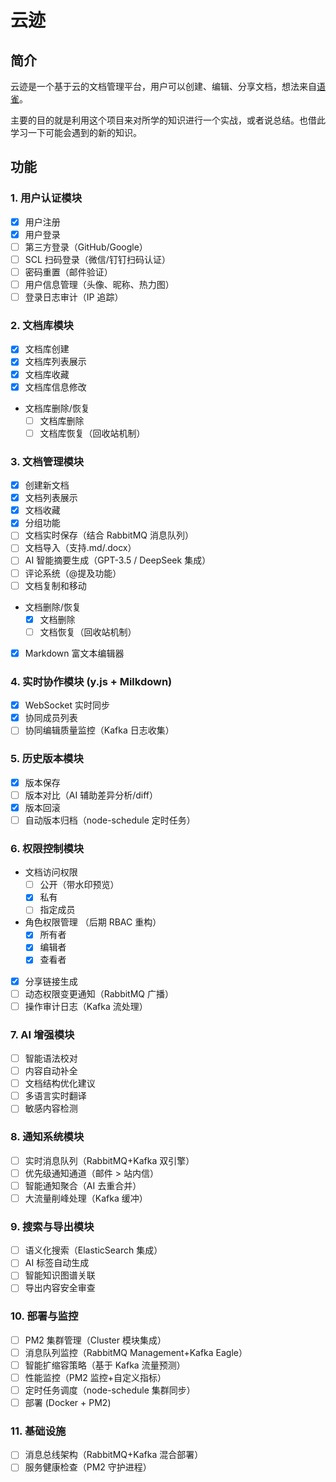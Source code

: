 # 云迹

## 简介

云迹是一个基于云的文档管理平台，用户可以创建、编辑、分享文档，想法来自[语雀](https://www.yuque.com/)。

主要的目的就是利用这个项目来对所学的知识进行一个实战，或者说总结。也借此学习一下可能会遇到的新的知识。

## 功能

### 1. 用户认证模块

- [x] 用户注册
- [x] 用户登录
- [ ] 第三方登录（GitHub/Google）
- [ ] SCL 扫码登录（微信/钉钉扫码认证）
- [ ] 密码重置（邮件验证）
- [ ] 用户信息管理（头像、昵称、热力图）
- [ ] 登录日志审计（IP 追踪）

### 2. 文档库模块

- [x] 文档库创建
- [x] 文档库列表展示
- [x] 文档库收藏
- [x] 文档库信息修改
- 文档库删除/恢复
  - [ ] 文档库删除
  - [ ] 文档库恢复（回收站机制）

### 3. 文档管理模块

- [x] 创建新文档
- [x] 文档列表展示
- [x] 文档收藏
- [x] 分组功能
- [ ] 文档实时保存（结合 RabbitMQ 消息队列）
- [ ] 文档导入（支持.md/.docx）
- [ ] AI 智能摘要生成（GPT-3.5 / DeepSeek 集成）
- [ ] 评论系统（@提及功能）
- [ ] 文档复制和移动
- 文档删除/恢复
  - [x] 文档删除
  - [ ] 文档恢复（回收站机制）
- [x] Markdown 富文本编辑器

### 4. 实时协作模块 (y.js + Milkdown)

- [x] WebSocket 实时同步
- [x] 协同成员列表
- [ ] 协同编辑质量监控（Kafka 日志收集）

### 5. 历史版本模块

- [x] 版本保存
- [ ] 版本对比（AI 辅助差异分析/diff）
- [x] 版本回滚
- [ ] 自动版本归档（node-schedule 定时任务）

### 6. 权限控制模块

- 文档访问权限
  - [ ] 公开（带水印预览）
  - [x] 私有
  - [ ] 指定成员
- 角色权限管理 （后期 RBAC 重构）
  - [x] 所有者
  - [x] 编辑者
  - [x] 查看者
- [x] 分享链接生成
- [ ] 动态权限变更通知（RabbitMQ 广播）
- [ ] 操作审计日志（Kafka 流处理）

### 7. AI 增强模块

- [ ] 智能语法校对
- [ ] 内容自动补全
- [ ] 文档结构优化建议
- [ ] 多语言实时翻译
- [ ] 敏感内容检测

### 8. 通知系统模块

- [ ] 实时消息队列（RabbitMQ+Kafka 双引擎）
- [ ] 优先级通知通道（邮件 > 站内信）
- [ ] 智能通知聚合（AI 去重合并）
- [ ] 大流量削峰处理（Kafka 缓冲）

### 9. 搜索与导出模块

- [ ] 语义化搜索（ElasticSearch 集成）
- [ ] AI 标签自动生成
- [ ] 智能知识图谱关联
- [ ] 导出内容安全审查

### 10. 部署与监控

- [ ] PM2 集群管理（Cluster 模块集成）
- [ ] 消息队列监控（RabbitMQ Management+Kafka Eagle）
- [ ] 智能扩缩容策略（基于 Kafka 流量预测）
- [ ] 性能监控（PM2 监控+自定义指标）
- [ ] 定时任务调度（node-schedule 集群同步）
- [ ] 部署 (Docker + PM2)

### 11. 基础设施

- [ ] 消息总线架构（RabbitMQ+Kafka 混合部署）
- [ ] 服务健康检查（PM2 守护进程）
